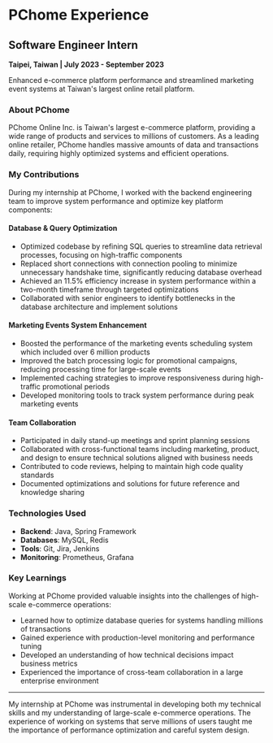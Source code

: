 # PChome Experience

## Software Engineer Intern
**Taipei, Taiwan | July 2023 - September 2023**

Enhanced e-commerce platform performance and streamlined marketing event systems at Taiwan's largest online retail platform.

### About PChome

PChome Online Inc. is Taiwan's largest e-commerce platform, providing a wide range of products and services to millions of customers. As a leading online retailer, PChome handles massive amounts of data and transactions daily, requiring highly optimized systems and efficient operations.

### My Contributions

During my internship at PChome, I worked with the backend engineering team to improve system performance and optimize key platform components:

#### Database & Query Optimization
- Optimized codebase by refining SQL queries to streamline data retrieval processes, focusing on high-traffic components
- Replaced short connections with connection pooling to minimize unnecessary handshake time, significantly reducing database overhead
- Achieved an 11.5% efficiency increase in system performance within a two-month timeframe through targeted optimizations
- Collaborated with senior engineers to identify bottlenecks in the database architecture and implement solutions

#### Marketing Events System Enhancement
- Boosted the performance of the marketing events scheduling system which included over 6 million products
- Improved the batch processing logic for promotional campaigns, reducing processing time for large-scale events
- Implemented caching strategies to improve responsiveness during high-traffic promotional periods
- Developed monitoring tools to track system performance during peak marketing events

#### Team Collaboration
- Participated in daily stand-up meetings and sprint planning sessions
- Collaborated with cross-functional teams including marketing, product, and design to ensure technical solutions aligned with business needs
- Contributed to code reviews, helping to maintain high code quality standards
- Documented optimizations and solutions for future reference and knowledge sharing

### Technologies Used
- **Backend**: Java, Spring Framework
- **Databases**: MySQL, Redis
- **Tools**: Git, Jira, Jenkins
- **Monitoring**: Prometheus, Grafana

### Key Learnings

Working at PChome provided valuable insights into the challenges of high-scale e-commerce operations:

- Learned how to optimize database queries for systems handling millions of transactions
- Gained experience with production-level monitoring and performance tuning
- Developed an understanding of how technical decisions impact business metrics
- Experienced the importance of cross-team collaboration in a large enterprise environment

---

My internship at PChome was instrumental in developing both my technical skills and my understanding of large-scale e-commerce operations. The experience of working on systems that serve millions of users taught me the importance of performance optimization and careful system design. 